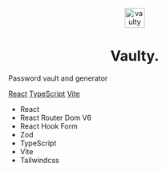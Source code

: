 <p align="center">  
<img alt="vaulty logo" src="public/favicon.ico" width="40" />
</p>
<h1 align="center">
  Vaulty.
</h1>


Password vault and generator


<a href='https://fr.react.dev/'>React<a/>
<a href='https://www.typescriptlang.org/'>TypeScript<a/>
<a href='https://vitejs.dev/'>Vite<a/>

- React
- React Router Dom V6
- React Hook Form
- Zod
- TypeScript
- Vite
- Tailwindcss

